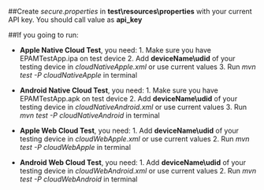 ##Create _secure.properties_ in **test\resources\properties** with your current API key.  You should call value as **api_key**

##If you going to run:
  - **Apple Native Cloud Test**, you need:
          1. Make sure you have EPAMTestApp.ipa on test device
          2. Add **deviceName\udid** of your testing device in _cloudNativeApple.xml_ or use current values
          3. Run _mvn test -P cloudNativeApple_ in terminal
  
  - **Android Native Cloud Test**, you need:
          1. Make sure you have EPAMTestApp.apk on test device
          2. Add **deviceName\udid** of your testing device in _cloudNativeAndroid.xml_ or use current values
          3. Run _mvn test -P cloudNativeAndroid_ in terminal
  
  - **Apple Web Cloud Test**, you need:
          1. Add **deviceName\udid** of your testing device in _cloudWebApple.xml_ or use current values
          2. Run _mvn test -P cloudWebApple_ in terminal
   
  - **Android Web Cloud Test**, you need:
          1. Add **deviceName\udid** of your testing device in _cloudWebAndroid.xml_ or use current values
          2. Run _mvn test -P cloudWebAndroid_ in terminal
  
